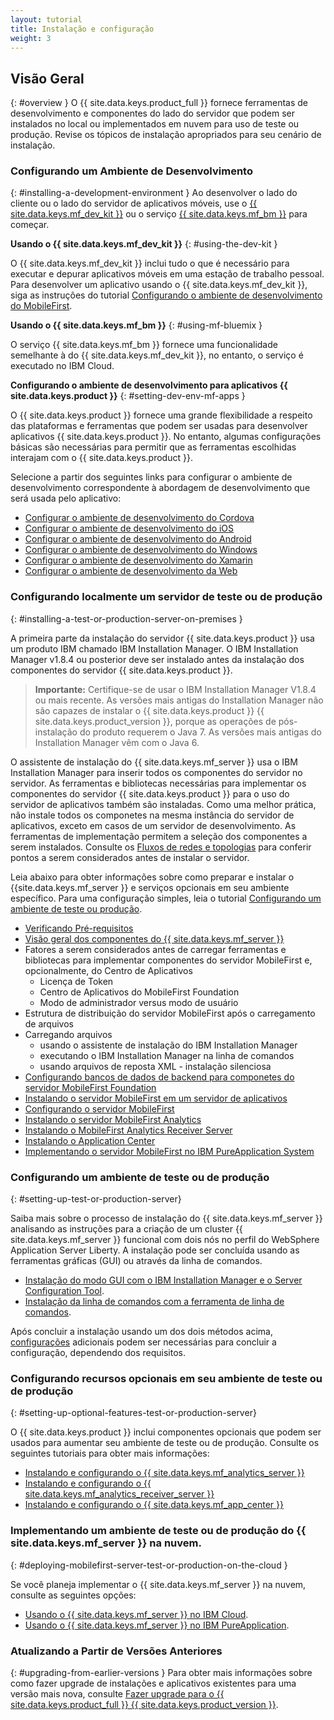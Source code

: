 ```yaml
---
layout: tutorial
title: Instalação e configuração
weight: 3
---
```

<!-- NLS_CHARSET=UTF-8 -->
## Visão Geral
{: #overview }
O {{ site.data.keys.product_full }} fornece ferramentas de desenvolvimento e componentes do lado do servidor que podem ser instalados no local ou implementados em nuvem para uso de teste ou produção. Revise os tópicos de instalação apropriados para seu cenário de instalação.

### Configurando um Ambiente de Desenvolvimento
{: #installing-a-development-environment }
Ao desenvolver o lado do cliente ou o lado do servidor de aplicativos móveis, use o [{{ site.data.keys.mf_dev_kit }}](development/mobilefirst/) ou o serviço [{{ site.data.keys.mf_bm }}](../ibmcloud/using-mobile-foundation) para começar.

**Usando o {{ site.data.keys.mf_dev_kit }}**
{: #using-the-dev-kit }

O {{ site.data.keys.mf_dev_kit }} inclui tudo o que é necessário para executar e depurar aplicativos móveis em uma estação de trabalho pessoal. Para desenvolver um aplicativo usando o {{ site.data.keys.mf_dev_kit }}, siga as instruções do tutorial [Configurando o ambiente de desenvolvimento do MobileFirst](development/mobilefirst).

**Usando o {{ site.data.keys.mf_bm }}**
{: #using-mf-bluemix }

O serviço {{ site.data.keys.mf_bm }} fornece uma funcionalidade semelhante à do {{ site.data.keys.mf_dev_kit }}, no entanto, o serviço é executado no IBM Cloud.

**Configurando o ambiente de desenvolvimento para aplicativos {{ site.data.keys.product }}**
{: #setting-dev-env-mf-apps }

O {{ site.data.keys.product }} fornece uma grande flexibilidade a respeito das plataformas e ferramentas que podem ser usadas para desenvolver aplicativos {{ site.data.keys.product }}. No entanto, algumas configurações básicas são necessárias para permitir que as ferramentas escolhidas interajam com o {{ site.data.keys.product }}.  

Selecione a partir dos seguintes links para configurar o ambiente de desenvolvimento correspondente à abordagem de desenvolvimento que será usada pelo aplicativo:

* [Configurar o ambiente de desenvolvimento do Cordova](development/cordova)
* [Configurar o ambiente de desenvolvimento do iOS](development/ios)
* [Configurar o ambiente de desenvolvimento do Android](development/android)
* [Configurar o ambiente de desenvolvimento do Windows](development/windows)
* [Configurar o ambiente de desenvolvimento do Xamarin](development/xamarin)
* [Configurar o ambiente de desenvolvimento da Web](development/web)

### Configurando localmente um servidor de teste ou de produção
{: #installing-a-test-or-production-server-on-premises }

A primeira parte da instalação do servidor {{ site.data.keys.product }} usa um produto IBM chamado IBM Installation Manager. O IBM Installation Manager v1.8.4 ou posterior deve ser instalado antes da instalação dos componentes do servidor {{ site.data.keys.product }}.

> **Importante:** Certifique-se de usar o IBM Installation Manager V1.8.4 ou mais recente. As versões mais antigas do Installation Manager não são capazes de instalar o {{ site.data.keys.product }} {{ site.data.keys.product_version }}, porque as operações de pós-instalação do produto requerem o Java 7. As versões mais antigas do Installation Manager vêm com o Java 6.

O assistente de instalação do {{ site.data.keys.mf_server }} usa o IBM Installation Manager para inserir todos os componentes do servidor no servidor.  As ferramentas e bibliotecas necessárias para implementar os componentes do servidor {{ site.data.keys.product }} para o uso do servidor de aplicativos também são instaladas.  Como uma melhor prática, não instale todos os componetes na mesma instância do servidor de aplicativos, exceto em casos de um servidor de desenvolvimento. As ferramentas de implementação permitem a seleção dos componentes a serem instalados.  Consulte os [Fluxos de redes e topologias](production/prod-env/topologies) para conferir pontos a serem considerados antes de instalar o servidor.

Leia abaixo para obter informações sobre como preparar e instalar o {{site.data.keys.mf_server }} e serviços opcionais em seu ambiente específico. Para uma configuração simples, leia o tutorial [Configurando um ambiente de teste ou produção](production).

* [Verificando Pré-requisitos](production/prod-env/prereqs)
* [Visão geral dos componentes do {{ site.data.keys.mf_server }}](production/prod-env/topologies)
* Fatores a serem considerados antes de carregar ferramentas e bibliotecas para implementar componentes do servidor MobileFirst e, opcionalmente, do Centro de Aplicativos
  * Licença de Token
  * Centro de Aplicativos do MobileFirst Foundation
  * Modo de administrador versus modo de usuário
* Estrutura de distribuição do servidor MobileFirst após o carregamento de arquivos
* Carregando arquivos
  * usando o assistente de instalação do IBM Installation Manager
  * executando o IBM Installation Manager na linha de comandos
  * usando arquivos de reposta XML - instalação silenciosa
* [Configurando bancos de dados de backend para componetes do servidor MobileFirst Foundation](production/prod-env/databases)
* [Instalando o servidor MobileFirst em um servidor de aplicativos](production/prod-env/appserver)
* [Configurando o servidor MobileFirst](production/server-configuration)
* [Instalando o servidor MobileFirst Analytics](production/analytics/installation)
* [Instalando o MobileFirst Analytics Receiver Server](production/analyticsreceiver/installation)
* [Instalando o Application Center](production/appcenter)
* [Implementando o servidor MobileFirst no IBM PureApplication System](production/pure-application)

### Configurando um ambiente de teste ou de produção
{: #setting-up-test-or-production-server}

Saiba mais sobre o processo de instalação do {{ site.data.keys.mf_server }} analisando as instruções para a criação de um cluster {{ site.data.keys.mf_server }} funcional com dois nós no perfil do WebSphere Application Server Liberty. A instalação pode ser concluída usando as ferramentas gráficas (GUI) ou através da linha de comandos.

* [Instalação do modo GUI com o IBM Installation Manager e o Server Configuration Tool](production/simple-install/graphical-mode).
* [Instalação da linha de comandos com a ferramenta de linha de comandos](production/simple-install/command-line).

Após concluir a instalação usando um dos dois métodos acima, [configurações](production/server-configuration) adicionais podem ser necessárias para concluir a configuração, dependendo dos requisitos.

### Configurando recursos opcionais em seu ambiente de teste ou de produção
{: #setting-up-optional-features-test-or-production-server}

O {{ site.data.keys.product }} inclui componentes opcionais que podem ser usados para aumentar seu ambiente de teste ou de produção.  Consulte os seguintes tutoriais para obter mais informações:

* [Instalando e configurando o {{ site.data.keys.mf_analytics_server }}](production/analytics/installation/)
* [Instalando e configurando o {{ site.data.keys.mf_analytics_receiver_server }}](production/analyticsreceiver/installation/)
* [Instalando e configurando o {{ site.data.keys.mf_app_center }}](production/appcenter)

### Implementando um ambiente de teste ou de produção do {{ site.data.keys.mf_server }} na nuvem.
{: #deploying-mobilefirst-server-test-or-production-on-the-cloud }

Se você planeja implementar o {{ site.data.keys.mf_server }} na nuvem, consulte as seguintes opções:

* [Usando o {{ site.data.keys.mf_server }} no IBM Cloud](../bluemix).
* [Usando o {{ site.data.keys.mf_server }} no IBM PureApplication](production/pure-application).

### Atualizando a Partir de Versões Anteriores
{: #upgrading-from-earlier-versions }
Para obter mais informações sobre como fazer upgrade de instalações e aplicativos existentes para uma versão mais nova, consulte
[Fazer upgrade para o {{ site.data.keys.product_full }} {{ site.data.keys.product_version }}](../all-tutorials/#upgrading_to_current_version).
